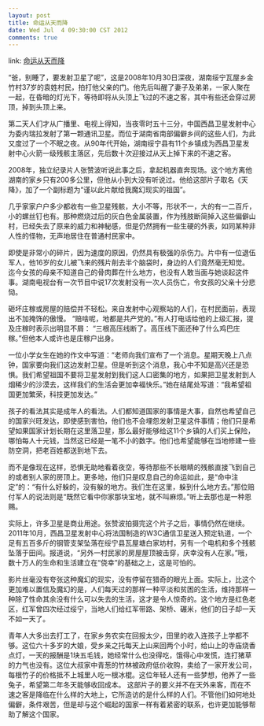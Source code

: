 ```yaml
---
layout: post
title: 命运从天而降
date: Wed Jul  4 09:30:00 CST 2012
comments: true
---
```



link: [命运从天而降](http://blog.caijing.com.cn/expert_article-151449-37835.shtml)

“爸，别睡了，要发射卫星了呢”，这是2008年10月30日深夜，湖南绥宁瓦屋乡金竹村37岁的袁姓村民，拍打他父亲的门。他先后叫醒了妻子及弟弟，一家人聚在一起，在昏暗的灯光下，等待即将从头顶上飞过的不速之客，其中有些还会穿过房顶，掉到头顶上来。

第二天人们才从广播里、电视上得知，当夜零时五十三分，中国西昌卫星发射中心为委内瑞拉发射了第一颗通讯卫星。而位于湖南省南部偏僻乡间的这些人们，为此又度过了一个不眠之夜。从90年代开始，湖南绥宁县有11个乡镇成为西昌卫星发射中心火箭一级残骸主落区，先后数十次迎接过从天上掉下来的不速之客。

2008年，独立纪录片人张赞波听说此事之后，拿起机器直奔现场。这个地方离他湖南的家乡只有200多公里，但他从小到大没有听说过。他给这部片子取名《天降》，加了一个副标题为“谨以此片献给我魔幻现实的祖国”。

几乎家家户户多少都收有一些卫星残骸，大小不等，形状不一，大的有一二百斤，小的螺丝钉也有。那种燃烧过后的灰白色金属装置，作为残肢断简掉入这些偏僻山村，已经失去了原来的威力和神秘感，但是仍然拥有一些生硬的外表，如同某种非人性的怪物，无声地居住在普通村民家中。

即使是非常小的碎片，因为速度的原因，仍然具有极强的杀伤力。片中有一位退伍军人，他16岁的女儿被飞来的残片削去半个脑袋时，身边的人们竟然毫无知觉。迄今女孩的母亲不知道自己的骨肉葬在什么地方，也没有人敢当面与她谈起这件事。湖南电视台有一次节目中说17次发射没有一次人员伤亡，令女孩的父亲十分悲恸。

<!-- more -->

砸坏庄稼或房屋的赔偿并不轻松。来自发射中心观察站的人们，在村民面前，表现出不加掩饰的傲慢。
“赔啥呢，地都是共产党的。”有人打电话给他的上级汇报，提及庄稼时表示出明显不屑： “三根高压线断了。高压线下面还种了什么鸡巴庄稼。”但他本人或许也是庄稼户出身。

一位小学女生在她的作文中写道：“老师向我们宣布了一个消息。星期天晚上八点钟，国家要向我们这边发射卫星。但是听到这个消息，我心中不知是高兴还是恐惧。我们希望祖国不要将卫星发射到我们这人口密集的地方，如果把卫星发射到人烟稀少的沙漠去，这样我们的生活会更加幸福快乐。”她在结尾处写道：“我希望祖国更加繁荣，科技更加发达。”

孩子的看法其实是成年人的看法。人们都知道国家的事情是大事，自然也希望自己的国家兴旺发达，即使感到害怕，他们也不会埋怨发射卫星这件事情；他们只是希望如果国家计划长期在这里落卫星，那么最好能够给这11个乡镇的人们买上保险，哪怕每人十元钱，当然这已经是一笔不小的数字。他们也希望能够在当地修建一些防空洞，把老百姓都送到地下去。

而不是像现在这样，恐惧无助地看着夜空，等待那些不长眼睛的残骸直接飞到自己的或者别人家的房顶上。更多地，他们只是叹息自己的命运如此，是“命中注定”的：“有什么好躲的，没有躲的地方。我们生在这里，躲到什么地方去。”那位赔付军人的说法则是“既然它看中你家那块宝地，就不叫麻烦。”听上去那也是一种恩赐。

实际上，许多卫星是商业用途。张赞波拍摄完这个片子之后，事情仍然在继续。2011年10月，西昌卫星发射中心将法国制造的W3C通信卫星送入预定轨道，一个足有五百多斤的钢管支架坠落在绥宁县瓦屋塘白家坊村，另有一个电机和多个残骸坠落于田间。报道说，“另外一村民家的房屋屋顶被击穿，庆幸没有人在家。”哦，数十万人的生命和生活建立在“侥幸”的基础之上，这是可怕的。

影片丝毫没有夸张这种魔幻的现实，没有停留在猎奇的眼光上面。实际上，比这个更加难以置信及魔幻的是，人们每天过的那样一种平淡和贫困的生活，维持那样一种除了性命其余没有什么可以失去的生活，这才是令人惊奇的。这个地方是红色老区，红军曾四次经过绥宁，当地人们给红军带路、架桥、碾米，他们的日子却一天不如一天了。

青年人大多出去打工了，在家乡务农实在回报太少，田里的收入连孩子上学都不够。这位六十多岁的大娘，受乡亲之托每天上山来回两个小时，给山上的寺庙烧香点灯，一天的报酬是1块五毛钱，她经常什么也没得吃，饿得心中发慌，连打猪草的力气也没有。这位大叔家中青葱的竹林被政府低价收购，卖给了一家开发公司，每根竹子的价格抵不上城里人吃一根冰棍。这位年轻人还有一些梦想，他养了一些兔子，希望第二年冬天能够收回成本。
 这部片子的要义并不在天外来客，而在不速之客是降临在什么样的大地上，它所造访的是什么样的人们。不管他们如何地处偏僻，条件艰苦，但是却与这个崛起的国家一样有着紧密的联系，也许更加能够帮助了解这个国家。

